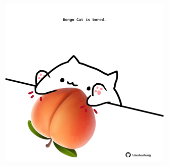 <!-- built at 11/08/2024, 03:00:38 UTC -->
<p align="center">
  <img width="500" height="500" src="./ReadmeImage.svg">
</p>
